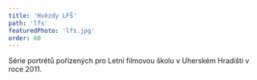 ```yaml
---
title: 'Hvězdy LFŠ'
path: 'lfs'
featuredPhoto: 'lfs.jpg'
order: 60
---
```


Série portrétů pořízených pro Letní filmovou školu v Uherském Hradišti v roce 2011.
